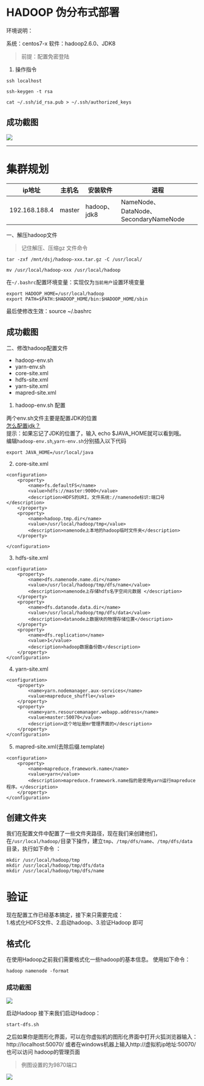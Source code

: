 # HADOOP 伪分布式部署
环境说明：

系统：centos7-x 软件：hadoop2.6.0、JDK8

> 前提：配置免密登陆
1. 操作指令
```
ssh localhost

ssh-keygen -t rsa

cat ~/.ssh/id_rsa.pub > ~/.ssh/authorized_keys

```

## 成功截图
![](http://tmp.wyjsjxh.com/201906142256_119.png)

---

# 集群规划
ip地址|主机名|安装软件|进程
-|-|-|-|
192.168.188.4|master|hadoop、jdk8|NameNode、 DataNode、SecondaryNameNode


一、解压hadoop文件
> 记住解压、压缩gz 文件命令
```
tar -zxf /mnt/dsj/hadoop-xxx.tar.gz -C /usr/local/

mv /usr/local/hadoop-xxx /usr/local/hadoop

```

在`~/.bashrc`配置环境变量：实现仅为`当前用户`设置环境变量
```
export HADOOP_HOME=/usr/local/hadoop
export PATH=$PATH:$HADOOP_HOME/bin:$HADOOP_HOME/sbin
```
最后使修改生效：source ~/.bashrc
## 成功截图

二、修改hadoop配置文件  
- hadoop-env.sh
- yarn-env.sh
- core-site.xml
- hdfs-site.xml
- yarn-site.xml
- mapred-site.xml

1. hadoop-env.sh 配置  

两个env.sh文件主要是配置JDK的位置  
[怎么配置jdk？](0.jdk安装+环境变量配置(所有组件通用).md)  
提示：如果忘记了JDK的位置了，输入 echo $JAVA_HOME就可以看到哦。  
编辑`hadoop-env.sh`,`yarn-env.sh`分别插入以下代码
```
export JAVA_HOME=/usr/local/java
```


2. core-site.xml
```
<configuration>
    <property>    
        <name>fs.defaultFS</name>
        <value>hdfs://master:9000</value>
        <description>HDFS的URI，文件系统://namenode标识:端口号</description>
    </property>
    <property>    
        <name>hadoop.tmp.dir</name>
        <value>/usr/local/hadoop/tmp</value>
        <description>namenode上本地的hadoop临时文件夹</description>  
    </property>

</configuration>
```

3. hdfs-site.xml
```
<configuration> 
    <property>
        <name>dfs.namenode.name.dir</name>
        <value>/usr/local/hadoop/tmp/dfs/name</value>
        <description>namenode上存储hdfs名字空间元数据 </description>
    </property>
    <property>
        <name>dfs.datanode.data.dir</name>
        <value>/usr/local/hadoop/tmp/dfs/data</value>
        <description>datanode上数据块的物理存储位置</description>
    </property>
    <property>
        <name>dfs.replication</name>
        <value>1</value>
        <description>hadoop数据备份数</description>
    </property>
</configuration>
```
4. yarn-site.xml
```
<configuration>
    <property>
        <name>yarn.nodemanager.aux-services</name>
        <value>mapreduce_shuffle</value>
    </property>
    <property>
        <name>yarn.resourcemanager.webapp.address</name>
        <value>master:50070</value>
        <description>这个地址是mr管理界面的</description>
    </property>
</configuration>
```
5. mapred-site.xml(去除后缀.template)
```
<configuration>
    <property>
        <name>mapreduce.framework.name</name>
        <value>yarn</value>
        <description>mapreduce.framework.name指的是使用yarn运行mapreduce程序。</description> 
    </property>
</configuration>
```
## 创建文件夹
我们在配置文件中配置了一些文件夹路径，现在我们来创建他们，在`/usr/local/hadoop/`目录下操作，建立`tmp`、`/tmp/dfs/name`、`/tmp/dfs/data`目录，执行如下命令 ：
```
mkdir /usr/local/hadoop/tmp 
mkdir /usr/local/hadoop/tmp/dfs/data 
mkdir /usr/local/hadoop/tmp/dfs/name
```
# 验证

现在配置工作已经基本搞定，接下来只需要完成：  
1.格式化HDFS文件、2.启动hadoop、3.验证Hadoop 即可

## 格式化
在使用Hadoop之前我们需要格式化一些hadoop的基本信息。 使用如下命令：  
```
hadoop namenode -format
```
### 成功截图
![](https://upload-images.jianshu.io/upload_images/7013389-959f6b44020ffa98.png?imageMogr2/auto-orient/strip%7CimageView2/2/w/1240)  

启动Hadoop
接下来我们启动Hadoop：
```
start-dfs.sh
```

之后如果你是图形化界面，可以在你虚拟机的图形化界面中打开火狐浏览器输入：http://localhost:50070/ 或者在windows机器上输入http://虚拟机ip地址:50070/ 也可以访问 hadoop的管理页面

> 例图设置的为9870端口  

![](https://upload-images.jianshu.io/upload_images/7013389-a79fc86b86825305.png?imageMogr2/auto-orient/strip%7CimageView2/2/w/1240)
